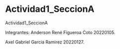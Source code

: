 # Actividad1_SeccionA
Actividad1_SeccionA

Integrantes:
Anderson René Figueroa Coto 20220105.

Axel Gabriel Garcia Ramirez 20220127.

